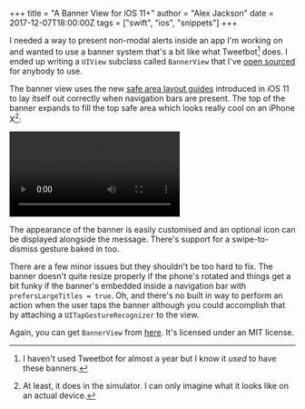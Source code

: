 +++
title = "A Banner View for iOS 11+"
author = "Alex Jackson"
date = 2017-12-07T18:00:00Z
tags = ["swift", "ios", "snippets"]
+++

I needed a way to present non-modal alerts inside an app I'm working on and
wanted to use a banner system that's a bit like what Tweetbot[^fn:tweetbot]
does. I ended up writing a `UIView` subclass called `BannerView` that I've [open
sourced][banner-view-gh] for anybody to use.

[^fn:tweetbot]: I haven't used Tweetbot for almost a year but I know it _used_ to have these banners.

<!--MORE-->

The banner view uses the new [safe area layout guides][doc-safe-area] introduced
in iOS 11 to lay itself out correctly when navigation bars are present. The top
of the banner expands to fill the top safe area which looks really cool on an
iPhone X[^fn:iphone-x]:

[^fn:iphone-x]: At least, it does in the simulator. I can only imagine what it looks like on an actual device.

<video loop autoplay>
    <source src="/videos/banner-view/no-nav.webm" type="video/webm">
    <source src="/videos/banner-view/no-nav.mp4" type="video/mp4">
    Ack! Your browser doesn't support WebM or MP4 videos! What is this, the 3DS browser?
</video>

[doc-safe-area]: https://developer.apple.com/documentation/uikit/uiview/2891102-safearealayoutguide

The appearance of the banner is easily customised and an optional icon can be
displayed alongside the message. There's support for a swipe-to-dismiss gesture
baked in too.

There are a few minor issues but they shouldn't be too hard to fix. The banner
doesn't quite resize properly if the phone's rotated and things get a bit funky
if the banner's embedded inside a navigation bar with `prefersLargeTitles =
true`. Oh, and there's no built in way to perform an action when the user taps
the banner although you could accomplish that by attaching a
`UITapGestureRecognizer` to the view.

Again, you can get `BannerView` from [here][banner-view-gh]. It's licensed under
an MIT license.

[banner-view-gh]: https://gist.github.com/alexjohnj/df4d969fa0ac6f29fa8a134c91fa30ff
